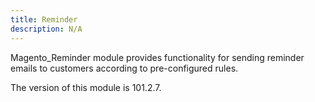 ```yaml
---
title: Reminder
description: N/A
---
```


Magento_Reminder module provides functionality for sending reminder emails to customers according to pre-configured rules.

<InlineAlert slots="text" />
The version of this module is 101.2.7.
